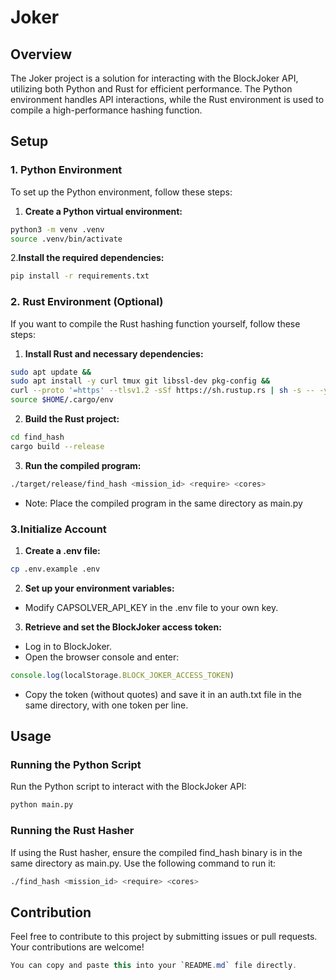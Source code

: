 # Joker

## Overview

The Joker project is a solution for interacting with the BlockJoker API, utilizing both Python and Rust for efficient performance. The Python environment handles API interactions, while the Rust environment is used to compile a high-performance hashing function.

## Setup

### 1. Python Environment

To set up the Python environment, follow these steps:

1. **Create a Python virtual environment:**

```sh
python3 -m venv .venv
source .venv/bin/activate
```

2.**Install the required dependencies:**
```sh
pip install -r requirements.txt
```

### 2. Rust Environment (Optional)
If you want to compile the Rust hashing function yourself, follow these steps:

1. **Install Rust and necessary dependencies:**
```sh
sudo apt update &&
sudo apt install -y curl tmux git libssl-dev pkg-config &&
curl --proto '=https' --tlsv1.2 -sSf https://sh.rustup.rs | sh -s -- -y &&
source $HOME/.cargo/env
```

2. **Build the Rust project:**
```sh
cd find_hash
cargo build --release
```

3. **Run the compiled program:**
```sh
./target/release/find_hash <mission_id> <require> <cores>
```
- Note: Place the compiled program in the same directory as main.py

### 3.Initialize Account

1. **Create a .env file:**
```sh
cp .env.example .env
```

2. **Set up your environment variables:**

- Modify CAPSOLVER_API_KEY in the .env file to your own key.

3. **Retrieve and set the BlockJoker access token:**

- Log in to BlockJoker.
- Open the browser console and enter:

```js
console.log(localStorage.BLOCK_JOKER_ACCESS_TOKEN)
```
- Copy the token (without quotes) and save it in an auth.txt file in the same directory, with one token per line.

## Usage

### Running the Python Script

Run the Python script to interact with the BlockJoker API:

```sh
python main.py
```

### Running the Rust Hasher

If using the Rust hasher, ensure the compiled find_hash binary is in the same directory as main.py. Use the following command to run it:

```sh
./find_hash <mission_id> <require> <cores>
```

## Contribution

Feel free to contribute to this project by submitting issues or pull requests. Your contributions are welcome!

```csharp
You can copy and paste this into your `README.md` file directly.
```